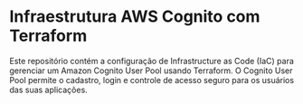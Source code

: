 <h1> Infraestrutura AWS Cognito com Terraform </h1>
Este repositório contém a configuração de Infrastructure as Code (IaC) para gerenciar um Amazon Cognito User Pool usando Terraform. O Cognito User Pool permite o cadastro, login e controle de acesso seguro para os usuários das suas aplicações.